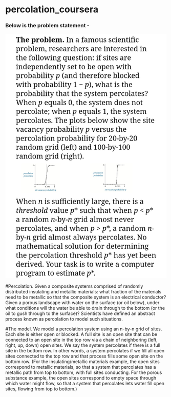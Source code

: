 # percolation_coursera

### Below is the problem statement -

![alt text](https://github.com/ayushakash990/percolation_coursera/blob/master/IMAGES/IMG_20200916_195234.jpg?raw=true)

#Percolation. Given a composite systems comprised of randomly distributed insulating and metallic materials: what fraction of the materials need to be metallic so that the composite system is an electrical conductor? Given a porous landscape with water on the surface (or oil below), under what conditions will the water be able to drain through to the bottom (or the oil to gush through to the surface)? Scientists have defined an abstract process known as percolation to model such situations.

#The model. We model a percolation system using an n-by-n grid of sites. Each site is either open or blocked. A full site is an open site that can be connected to an open site in the top row via a chain of neighboring (left, right, up, down) open sites. We say the system percolates if there is a full site in the bottom row. In other words, a system percolates if we fill all open sites connected to the top row and that process fills some open site on the bottom row. (For the insulating/metallic materials example, the open sites correspond to metallic materials, so that a system that percolates has a metallic path from top to bottom, with full sites conducting. For the porous substance example, the open sites correspond to empty space through which water might flow, so that a system that percolates lets water fill open sites, flowing from top to bottom.)
